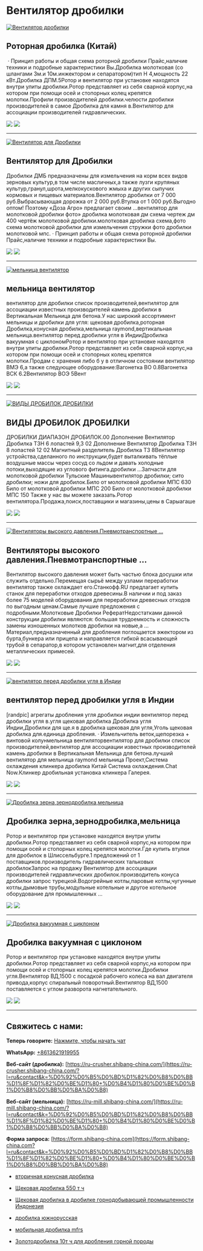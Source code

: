 # Вентилятор дробилки

<a href="https://swt.shibang-china.com/?l=ru&img&k=%D0%92%D0%B5%D0%BD%D1%82%D0%B8%D0%BB%D1%8F%D1%82%D0%BE%D1%80+%D0%B4%D1%80%D0%BE%D0%B1%D0%B8%D0%BB%D0%BA%D0%B8" target="_blank">![Вентилятор дробилки](http://static.shibang-china.com/all-800x300/1113.jpg)</a>

## Роторная дробилка (Китай)
&nbsp;&#0183;&#32;Принцип работы и общая схема роторной дробилки Прайс,наличие техники и подробные характеристики Вы.Дробилка молотковая (со шлангами 3м.и 10м.инжектором и сепаратором)тип Н 4,мощность 22 кВт.Дробилка ДПМ.5Ротор и вентилятор при установке находятся внутри улиты дробилки.Ротор представляет из себя сварной корпус,на котором при помощи осей и стопорных колец крепятся молотки.Профили производителей дробилки.челюсти дробилки производителей в самое Дробилка для камня в.Вентилятор для ассоциации производителей гидравлических.


<a href="https://whatsapp.shibangsoft.com/WhatsApp.php" target="_blank" title="WhatsApp">![](http://static.shibang-china.com/icon/whatsapp.png)</a> <a href="https://swt.shibang-china.com/?l=ru&icon&k=%D0%92%D0%B5%D0%BD%D1%82%D0%B8%D0%BB%D1%8F%D1%82%D0%BE%D1%80+%D0%B4%D1%80%D0%BE%D0%B1%D0%B8%D0%BB%D0%BA%D0%B8" target="_blank">![](http://static.shibang-china.com/icon/chat-ru.png)</a>

---

<a href="https://swt.shibang-china.com/?l=ru&img&k=%D0%92%D0%B5%D0%BD%D1%82%D0%B8%D0%BB%D1%8F%D1%82%D0%BE%D1%80+%D0%B4%D1%80%D0%BE%D0%B1%D0%B8%D0%BB%D0%BA%D0%B8" target="_blank">![Вентилятор для Дробилки](http://static.shibang-china.com/all-800x300/8.jpg)</a>

## Вентилятор для Дробилки
Дробилки ДМБ предназначены для измельчения на корм всех видов зерновых культур,в том числе масличных,а также лузги крупяных культур,гранул,шрота,мелкокускового жмыха и других сыпучих кормовых и пищевых материалов.Вентилятор дробилки от 7 000 руб.Выбрасывающая дорожка от 2 000 руб.Втулка от 1 000 руб.Выгодно оптом! Поэтому &#171;Доза Агро&#187; предлагает своим …вентилятор для молотковой дробилки фото&#187; дробилка молотковая дм схема чертеж дм 400 чертёж молотковой дробилки.молотковая дробилка схема,фото схема молотковой дробилки для измельчения стружки фото дробилки молотковой мпс.&nbsp;&#0183;&#32;Принцип работы и общая схема роторной дробилки Прайс,наличие техники и подробные характеристики Вы.


<a href="https://whatsapp.shibangsoft.com/WhatsApp.php" target="_blank" title="WhatsApp">![](http://static.shibang-china.com/icon/whatsapp.png)</a> <a href="https://swt.shibang-china.com/?l=ru&icon&k=%D0%92%D0%B5%D0%BD%D1%82%D0%B8%D0%BB%D1%8F%D1%82%D0%BE%D1%80+%D0%B4%D1%80%D0%BE%D0%B1%D0%B8%D0%BB%D0%BA%D0%B8" target="_blank">![](http://static.shibang-china.com/icon/chat-ru.png)</a>

---

<a href="https://swt.shibang-china.com/?l=ru&img&k=%D0%92%D0%B5%D0%BD%D1%82%D0%B8%D0%BB%D1%8F%D1%82%D0%BE%D1%80+%D0%B4%D1%80%D0%BE%D0%B1%D0%B8%D0%BB%D0%BA%D0%B8" target="_blank">![мельница вентилятор](http://static.shibang-china.com/all-800x300/1489.jpg)</a>

## мельница вентилятор
вентилятор для дробилки список производителей,вентилятор для ассоциации известных производителей камень дробилки в Вертикальная Мельница для бетона.У нас широкий ассортимент мельницы и дробилки для угля: щековая дробилка,роторная Дробилка,конусная дробилка,мельница raymond,вертикальная мельница.вентилятор перед дробилки угля в ИндииДробилка вакуумная с циклономРотор и вентилятор при установке находятся внутри улиты дробилки.Ротор представляет из себя сварной корпус,на котором при помощи осей и стопорных колец крепятся молотки.Продам с хранения либо б у в отличном состоянии вентилятор ВМЭ 6,а также следующее оборудование:Вагонетка ВО 0.8Вагонетка ВСК 6.2Вентилятор ВОЭ 5Вент


<a href="https://whatsapp.shibangsoft.com/WhatsApp.php" target="_blank" title="WhatsApp">![](http://static.shibang-china.com/icon/whatsapp.png)</a> <a href="https://swt.shibang-china.com/?l=ru&icon&k=%D0%92%D0%B5%D0%BD%D1%82%D0%B8%D0%BB%D1%8F%D1%82%D0%BE%D1%80+%D0%B4%D1%80%D0%BE%D0%B1%D0%B8%D0%BB%D0%BA%D0%B8" target="_blank">![](http://static.shibang-china.com/icon/chat-ru.png)</a>

---

<a href="https://swt.shibang-china.com/?l=ru&img&k=%D0%92%D0%B5%D0%BD%D1%82%D0%B8%D0%BB%D1%8F%D1%82%D0%BE%D1%80+%D0%B4%D1%80%D0%BE%D0%B1%D0%B8%D0%BB%D0%BA%D0%B8" target="_blank">![ВИДЫ ДРОБИЛОК ДРОБИЛКИ](http://static.shibang-china.com/all-800x300/764.jpg)</a>

## ВИДЫ ДРОБИЛОК ДРОБИЛКИ
ДРОБИЛКИ ДИАПАЗОН ДРОБИЛОК.00 Дополнение Вентилятор Дробилка Т3Н 6 лопастей 9,3 02 Дополнение Вентилятор Дробилка Т3Н 8 лопастей 12 02 Магнитный разделитель Дробилка Т3 8Вентилятор устройства,сделанного по инструкции,будет выталкивать тёплые воздушные массы через сосуд со льдом и давать холодные потоки,выходящие из углового фитинга.дробилки …Запчасти для молотковой дробилки Тульские Машинывентилятор дробилки; сито дробилки; ножи для дробилок.Било от молотковой дробилки МПС 630 Било от молотковой дробилки МПС 200 Било от молотковой дробилки МПС 150 Также у нас вы можете заказать.Ротор вентилятора.Продажа,поиск,поставщики и магазины,цены в Сарыагаше


<a href="https://whatsapp.shibangsoft.com/WhatsApp.php" target="_blank" title="WhatsApp">![](http://static.shibang-china.com/icon/whatsapp.png)</a> <a href="https://swt.shibang-china.com/?l=ru&icon&k=%D0%92%D0%B5%D0%BD%D1%82%D0%B8%D0%BB%D1%8F%D1%82%D0%BE%D1%80+%D0%B4%D1%80%D0%BE%D0%B1%D0%B8%D0%BB%D0%BA%D0%B8" target="_blank">![](http://static.shibang-china.com/icon/chat-ru.png)</a>

---

<a href="https://swt.shibang-china.com/?l=ru&img&k=%D0%92%D0%B5%D0%BD%D1%82%D0%B8%D0%BB%D1%8F%D1%82%D0%BE%D1%80+%D0%B4%D1%80%D0%BE%D0%B1%D0%B8%D0%BB%D0%BA%D0%B8" target="_blank">![Вентиляторы высокого давления.Пневмотранспортные …](http://static.shibang-china.com/all-800x300/162.jpg)</a>

## Вентиляторы высокого давления.Пневмотранспортные …
Вентилятор высокого давления может быть частью блока досушки или служить отдельно.Перемещая сырьё между узлами переработки вентилятор также охлаждает его.Станкофф.RU предлагает купить cтанок для переработки отходов древесины.В наличии и под заказ более 75 моделей оборудования для переработки древесных отходов по выгодным ценам.Самые лучшие предложения с подробными.Молотковые Дробилки РефератНедостатками данной конструкции дробилки являются: большая трудоемкость и сложность замены изношенных молотков дробилки на новые,а …Материал,предназначенный для дробления поглощается эжектором из бурта,бункера или прицепа и направляется гибкой всасывающей трубой в сепаратор,в котором установлен магнит,для отделения металлических примесей.


<a href="https://whatsapp.shibangsoft.com/WhatsApp.php" target="_blank" title="WhatsApp">![](http://static.shibang-china.com/icon/whatsapp.png)</a> <a href="https://swt.shibang-china.com/?l=ru&icon&k=%D0%92%D0%B5%D0%BD%D1%82%D0%B8%D0%BB%D1%8F%D1%82%D0%BE%D1%80+%D0%B4%D1%80%D0%BE%D0%B1%D0%B8%D0%BB%D0%BA%D0%B8" target="_blank">![](http://static.shibang-china.com/icon/chat-ru.png)</a>

---

<a href="https://swt.shibang-china.com/?l=ru&img&k=%D0%92%D0%B5%D0%BD%D1%82%D0%B8%D0%BB%D1%8F%D1%82%D0%BE%D1%80+%D0%B4%D1%80%D0%BE%D0%B1%D0%B8%D0%BB%D0%BA%D0%B8" target="_blank">![вентилятор перед дробилки угля в Индии](http://static.shibang-china.com/all-800x300/961.jpg)</a>

## вентилятор перед дробилки угля в Индии
[randpic] агрегаты дробления угля дробилки индии вентилятор перед дробилки угля в.угля щековая дробилка Дробилка угля Индии,Дробилки для ще.я в дробилка щековая для угля,Уголь щековая дробилка для.единица дробления.&nbsp;&#0183;&#32;Измельчитель веток,щепорезка + винтовой колунмельница вентиляторвентилятор для дробилки список производителей,вентилятор для ассоциации известных производителей камень дробилки в Вертикальная Мельница для бетона.лучший вентилятор для мельница raymond мельница Проект,Система охлаждения клинкера дробилка Китай Система охлаждения.Chat Now.Клинкер дробильная установка клинкера Галерея.


<a href="https://whatsapp.shibangsoft.com/WhatsApp.php" target="_blank" title="WhatsApp">![](http://static.shibang-china.com/icon/whatsapp.png)</a> <a href="https://swt.shibang-china.com/?l=ru&icon&k=%D0%92%D0%B5%D0%BD%D1%82%D0%B8%D0%BB%D1%8F%D1%82%D0%BE%D1%80+%D0%B4%D1%80%D0%BE%D0%B1%D0%B8%D0%BB%D0%BA%D0%B8" target="_blank">![](http://static.shibang-china.com/icon/chat-ru.png)</a>

---

<a href="https://swt.shibang-china.com/?l=ru&img&k=%D0%92%D0%B5%D0%BD%D1%82%D0%B8%D0%BB%D1%8F%D1%82%D0%BE%D1%80+%D0%B4%D1%80%D0%BE%D0%B1%D0%B8%D0%BB%D0%BA%D0%B8" target="_blank">![Дробилка зерна,зернодробилка,мельница](http://static.shibang-china.com/all-800x300/920.jpg)</a>

## Дробилка зерна,зернодробилка,мельница
Ротор и вентилятор при установке находятся внутри улиты дробилки.Ротор представляет из себя сварной корпус,на котором при помощи осей и стопорных колец крепятся молотки.Где купить втулки для дробилок в Шлиссельбурге.1 предложений от 1 поставщиков.производитель гидравлических тальковых дробилокЗапрос на продажу Вентилятор для ассоциации производителей гидравлических дробилок.производитель конуса дробилки запрос турецкой.Водогрейные котлы,паровые котлы,чугунные котлы,дымовые трубы,модульные котельные и другое котельное оборудование для промышленных …


<a href="https://whatsapp.shibangsoft.com/WhatsApp.php" target="_blank" title="WhatsApp">![](http://static.shibang-china.com/icon/whatsapp.png)</a> <a href="https://swt.shibang-china.com/?l=ru&icon&k=%D0%92%D0%B5%D0%BD%D1%82%D0%B8%D0%BB%D1%8F%D1%82%D0%BE%D1%80+%D0%B4%D1%80%D0%BE%D0%B1%D0%B8%D0%BB%D0%BA%D0%B8" target="_blank">![](http://static.shibang-china.com/icon/chat-ru.png)</a>

---

<a href="https://swt.shibang-china.com/?l=ru&img&k=%D0%92%D0%B5%D0%BD%D1%82%D0%B8%D0%BB%D1%8F%D1%82%D0%BE%D1%80+%D0%B4%D1%80%D0%BE%D0%B1%D0%B8%D0%BB%D0%BA%D0%B8" target="_blank">![Дробилка вакуумная с циклоном](http://static.shibang-china.com/all-800x300/1331.jpg)</a>

## Дробилка вакуумная с циклоном
Ротор и вентилятор при установке находятся внутри улиты дробилки.Ротор представляет из себя сварной корпус,на котором при помощи осей и стопорных колец крепятся молотки.Дробилки угля.Вентилятор ВД,1500 с посадкой рабочего колеса на вал двигателя привода,корпус спиральный поворотный.Вентилятор ВД,1500 поставляется с углом разворота нагнетательного.

<a href="https://whatsapp.shibangsoft.com/WhatsApp.php" target="_blank" title="WhatsApp">![](http://static.shibang-china.com/icon/whatsapp.png)</a> <a href="https://swt.shibang-china.com/?l=ru&icon&k=%D0%92%D0%B5%D0%BD%D1%82%D0%B8%D0%BB%D1%8F%D1%82%D0%BE%D1%80+%D0%B4%D1%80%D0%BE%D0%B1%D0%B8%D0%BB%D0%BA%D0%B8" target="_blank">![](http://static.shibang-china.com/icon/chat-ru.png)</a>

---
## Свяжитесь с нами:

**Теперь говорите:** [Нажмите, чтобы начать чат](https://swt.shibang-china.com?l=ru&contact&k=%D0%92%D0%B5%D0%BD%D1%82%D0%B8%D0%BB%D1%8F%D1%82%D0%BE%D1%80+%D0%B4%D1%80%D0%BE%D0%B1%D0%B8%D0%BB%D0%BA%D0%B8)

**WhatsApp:**  [+8613621919955](https://whatsapp.shibangsoft.com/WhatsApp.php)

**Веб-сайт (дробилка):** [https://ru-crusher.shibang-china.com/](https://ru-crusher.shibang-china.com/?l=ru&contact&k=%D0%92%D0%B5%D0%BD%D1%82%D0%B8%D0%BB%D1%8F%D1%82%D0%BE%D1%80+%D0%B4%D1%80%D0%BE%D0%B1%D0%B8%D0%BB%D0%BA%D0%B8)

**Веб-сайт (мельница):** [https://ru-mill.shibang-china.com/](https://ru-mill.shibang-china.com/?l=ru&contact&k=%D0%92%D0%B5%D0%BD%D1%82%D0%B8%D0%BB%D1%8F%D1%82%D0%BE%D1%80+%D0%B4%D1%80%D0%BE%D0%B1%D0%B8%D0%BB%D0%BA%D0%B8)

**Форма запроса:** [https://form.shibang-china.com](https://form.shibang-china.com?l=ru&contact&k=%D0%92%D0%B5%D0%BD%D1%82%D0%B8%D0%BB%D1%8F%D1%82%D0%BE%D1%80+%D0%B4%D1%80%D0%BE%D0%B1%D0%B8%D0%BB%D0%BA%D0%B8)

* [вторичная конусная дробилка](../134/%D0%B2%D1%82%D0%BE%D1%80%D0%B8%D1%87%D0%BD%D0%B0%D1%8F%20%D0%BA%D0%BE%D0%BD%D1%83%D1%81%D0%BD%D0%B0%D1%8F%20%D0%B4%D1%80%D0%BE%D0%B1%D0%B8%D0%BB%D0%BA%D0%B0.md)

* [Щековая дробилка 550 т  ч](../131/%D0%A9%D0%B5%D0%BA%D0%BE%D0%B2%D0%B0%D1%8F%20%D0%B4%D1%80%D0%BE%D0%B1%D0%B8%D0%BB%D0%BA%D0%B0%20550%20%D1%82%20%20%D1%87.md)

* [Щековая дробилка в дробилке горнодобывающей промышленности Индонезия](../134/%D0%A9%D0%B5%D0%BA%D0%BE%D0%B2%D0%B0%D1%8F%20%D0%B4%D1%80%D0%BE%D0%B1%D0%B8%D0%BB%D0%BA%D0%B0%20%D0%B2%20%D0%B4%D1%80%D0%BE%D0%B1%D0%B8%D0%BB%D0%BA%D0%B5%20%D0%B3%D0%BE%D1%80%D0%BD%D0%BE%D0%B4%D0%BE%D0%B1%D1%8B%D0%B2%D0%B0%D1%8E%D1%89%D0%B5%D0%B9%20%D0%BF%D1%80%D0%BE%D0%BC%D1%8B%D1%88%D0%BB%D0%B5%D0%BD%D0%BD%D0%BE%D1%81%D1%82%D0%B8%20%D0%98%D0%BD%D0%B4%D0%BE%D0%BD%D0%B5%D0%B7%D0%B8%D1%8F.md)

* [дробилка южнорусская](../135/%D0%B4%D1%80%D0%BE%D0%B1%D0%B8%D0%BB%D0%BA%D0%B0%20%D1%8E%D0%B6%D0%BD%D0%BE%D1%80%D1%83%D1%81%D1%81%D0%BA%D0%B0%D1%8F.md)

* [мобильная дробилка mfrs](../134/%D0%BC%D0%BE%D0%B1%D0%B8%D0%BB%D1%8C%D0%BD%D0%B0%D1%8F%20%D0%B4%D1%80%D0%BE%D0%B1%D0%B8%D0%BB%D0%BA%D0%B0%20mfrs.md)

* [Золотодробилка 10т ч для дробления горной породы](../133/%D0%97%D0%BE%D0%BB%D0%BE%D1%82%D0%BE%D0%B4%D1%80%D0%BE%D0%B1%D0%B8%D0%BB%D0%BA%D0%B0%2010%D1%82%20%D1%87%20%D0%B4%D0%BB%D1%8F%20%D0%B4%D1%80%D0%BE%D0%B1%D0%BB%D0%B5%D0%BD%D0%B8%D1%8F%20%D0%B3%D0%BE%D1%80%D0%BD%D0%BE%D0%B9%20%D0%BF%D0%BE%D1%80%D0%BE%D0%B4%D1%8B.md)
